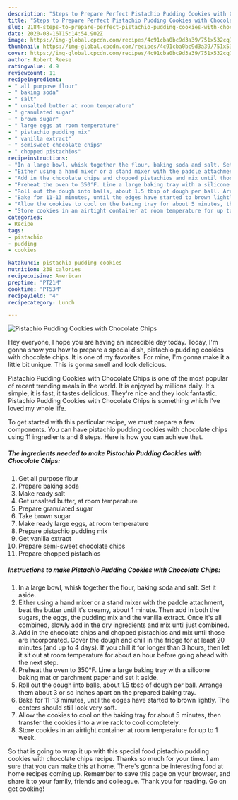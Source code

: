 ```yaml
---
description: "Steps to Prepare Perfect Pistachio Pudding Cookies with Chocolate Chips"
title: "Steps to Prepare Perfect Pistachio Pudding Cookies with Chocolate Chips"
slug: 2184-steps-to-prepare-perfect-pistachio-pudding-cookies-with-chocolate-chips
date: 2020-08-16T15:14:54.902Z
image: https://img-global.cpcdn.com/recipes/4c91cba0bc9d3a39/751x532cq70/pistachio-pudding-cookies-with-chocolate-chips-recipe-main-photo.jpg
thumbnail: https://img-global.cpcdn.com/recipes/4c91cba0bc9d3a39/751x532cq70/pistachio-pudding-cookies-with-chocolate-chips-recipe-main-photo.jpg
cover: https://img-global.cpcdn.com/recipes/4c91cba0bc9d3a39/751x532cq70/pistachio-pudding-cookies-with-chocolate-chips-recipe-main-photo.jpg
author: Robert Reese
ratingvalue: 4.9
reviewcount: 11
recipeingredient:
- " all purpose flour"
- " baking soda"
- " salt"
- " unsalted butter at room temperature"
- " granulated sugar"
- " brown sugar"
- " large eggs at room temperature"
- " pistachio pudding mix"
- " vanilla extract"
- " semisweet chocolate chips"
- " chopped pistachios"
recipeinstructions:
- "In a large bowl, whisk together the flour, baking soda and salt. Set it aside."
- "Either using a hand mixer or a stand mixer with the paddle attachment, beat the butter until it&#39;s creamy, about 1 minute. Then add in both the sugars, the eggs, the pudding mix and the vanilla extract. Once it&#39;s all combined, slowly add in the dry ingredients and mix until just combined."
- "Add in the chocolate chips and chopped pistachios and mix until those are incorporated. Cover the dough and chill in the fridge for at least 20 minutes (and up to 4 days). If you chill it for longer than 3 hours, then let it sit out at room temperature for about an hour before going ahead with the next step."
- "Preheat the oven to 350°F. Line a large baking tray with a silicone baking mat or parchment paper and set it aside."
- "Roll out the dough into balls, about 1.5 tbsp of dough per ball. Arrange them about 3 or so inches apart on the prepared baking tray."
- "Bake for 11-13 minutes, until the edges have started to brown lightly. The centers should still look very soft."
- "Allow the cookies to cool on the baking tray for about 5 minutes, then transfer the cookies into a wire rack to cool completely."
- "Store cookies in an airtight container at room temperature for up to 1 week."
categories:
- Recipe
tags:
- pistachio
- pudding
- cookies

katakunci: pistachio pudding cookies 
nutrition: 238 calories
recipecuisine: American
preptime: "PT21M"
cooktime: "PT53M"
recipeyield: "4"
recipecategory: Lunch

---
```



![Pistachio Pudding Cookies with Chocolate Chips](https://img-global.cpcdn.com/recipes/4c91cba0bc9d3a39/751x532cq70/pistachio-pudding-cookies-with-chocolate-chips-recipe-main-photo.jpg)

Hey everyone, I hope you are having an incredible day today. Today, I'm gonna show you how to prepare a special dish, pistachio pudding cookies with chocolate chips. It is one of my favorites. For mine, I'm gonna make it a little bit unique. This is gonna smell and look delicious.

Pistachio Pudding Cookies with Chocolate Chips is one of the most popular of recent trending meals in the world. It is enjoyed by millions daily. It's simple, it is fast, it tastes delicious. They're nice and they look fantastic. Pistachio Pudding Cookies with Chocolate Chips is something which I've loved my whole life.




To get started with this particular recipe, we must prepare a few components. You can have pistachio pudding cookies with chocolate chips using 11 ingredients and 8 steps. Here is how you can achieve that.

<!--inarticleads1-->

##### The ingredients needed to make Pistachio Pudding Cookies with Chocolate Chips:

1. Get  all purpose flour
1. Prepare  baking soda
1. Make ready  salt
1. Get  unsalted butter, at room temperature
1. Prepare  granulated sugar
1. Take  brown sugar
1. Make ready  large eggs, at room temperature
1. Prepare  pistachio pudding mix
1. Get  vanilla extract
1. Prepare  semi-sweet chocolate chips
1. Prepare  chopped pistachios




<!--inarticleads2-->

##### Instructions to make Pistachio Pudding Cookies with Chocolate Chips:

1. In a large bowl, whisk together the flour, baking soda and salt. Set it aside.
1. Either using a hand mixer or a stand mixer with the paddle attachment, beat the butter until it&#39;s creamy, about 1 minute. Then add in both the sugars, the eggs, the pudding mix and the vanilla extract. Once it&#39;s all combined, slowly add in the dry ingredients and mix until just combined.
1. Add in the chocolate chips and chopped pistachios and mix until those are incorporated. Cover the dough and chill in the fridge for at least 20 minutes (and up to 4 days). If you chill it for longer than 3 hours, then let it sit out at room temperature for about an hour before going ahead with the next step.
1. Preheat the oven to 350°F. Line a large baking tray with a silicone baking mat or parchment paper and set it aside.
1. Roll out the dough into balls, about 1.5 tbsp of dough per ball. Arrange them about 3 or so inches apart on the prepared baking tray.
1. Bake for 11-13 minutes, until the edges have started to brown lightly. The centers should still look very soft.
1. Allow the cookies to cool on the baking tray for about 5 minutes, then transfer the cookies into a wire rack to cool completely.
1. Store cookies in an airtight container at room temperature for up to 1 week.




So that is going to wrap it up with this special food pistachio pudding cookies with chocolate chips recipe. Thanks so much for your time. I am sure that you can make this at home. There's gonna be interesting food at home recipes coming up. Remember to save this page on your browser, and share it to your family, friends and colleague. Thank you for reading. Go on get cooking!

